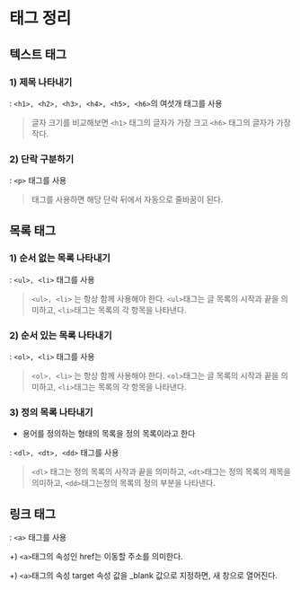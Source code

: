 # 태그 정리

## 텍스트 태그

### 1) 제목 나타내기

: `<h1>, <h2>, <h3>, <h4>, <h5>, <h6>`의 여섯개 태그를 사용

> 글자 크기를 비교해보면 `<h1>` 태그의 글자가 가장 크고 `<h6>` 태그의 글자가 가장 작다. 



### 2) 단락 구분하기

: `<p>` 태그를 사용 

> 태그를 사용하면 해당 단락 뒤에서 자동으로 줄바꿈이 된다.



## 목록 태그

### 1) 순서 없는 목록 나타내기

: `<ul>, <li>` 태그를 사용

> `<ul>, <li>` 는 항상 함께 사용해야 한다. `<ul>`태그는 글 목록의 시작과 끝을 의미하고, `<li>`태그는 목록의 각 항목을 나타낸다.



### 2) 순서 있는 목록 나타내기

: `<ol>, <li>` 태그를 사용

> `<ol>, <li>` 는 항상 함께 사용해야 한다. `<ol>`태그는 글 목록의 시작과 끝을 의미하고, `<li>`태그는 목록의 각 항목을 나타낸다.



### 3) 정의 목록 나타내기

* 용어를 정의하는 형태의 목록을 정의 목록이라고 한다

: `<dl>, <dt>, <dd>` 태그를 사용

>  `<dl>` 태그는 정의 목록의 사작과 끝을 의미하고, `<dt>`태그는 정의 목록의 제목을 의미하고, `<dd>`태그는정의 목록의 정의 부분을 나타낸다.



## 링크 태그

: `<a>` 태그를 사용

+) `<a>`태그의 속성인 href는 이동할 주소를 의미한다.

+) `<a>`태그의 속성 target 속성 값을 _blank 값으로 지정하면, 새 창으로 열어진다.







